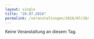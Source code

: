 ```yaml
---
layout: single
title: "20.07.2016"
permalink: /veranstaltungen/2016/07/20/
---
```


Keine Veranstaltung an diesem Tag.
